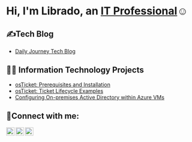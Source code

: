 <h1>Hi, I'm Librado, an <a href="https://linkedin.com/in/Librado3rd">IT Professional</a>☺</h1>

<h2>✍️Tech Blog</h2>
<ul>
  <li><a href="https://github.com/Librado3rd/Tech_Blog"> Daily Journey Tech Blog</a></li>
</ul>

<h2>👨‍💻 Information Technology Projects</h2>
<ul>
  <li><a href="https://github.com/Librado3rd/osticket-prereqs">osTicket: Prerequisites and Installation</a></li>
  <li><a href="https://github.com/Librado3rd/ticket-lifecycle">osTicket: Ticket Lifecycle Examples</a></li>
  <li><a href="https://github.com/Librado3rd/configure-ad">Configuring On-premises Active Directory within Azure VMs</a></li>
</ul>

<h2>🤳Connect with me:</h2>
<a href="https://www.instagram.com/sheepdesigns/" target="_blank">
  <img align="left" alt="Librado | Instagram" width="22px" src="https://github.com/user-attachments/assets/b4c5ea35-badd-4094-acf8-c89605481185"/>
</a>
<a href="mailto:Librado3rd@gmail.com" target="_blank">
  <img align="left" alt="Librado | Email" width="22px" src="https://github.com/user-attachments/assets/0157ab59-59e5-4ad6-b8c2-c2d1d2186b4d"/>
</a>
<a href="https://www.linkedin.com/in/Librado3rd/" target="_blank">
  <img align="left" alt="Librado | Linkedin" width="22px" src="https://github.com/user-attachments/assets/f868396e-887d-423c-b4b4-2e3f4a666dd7"/>
</a>


